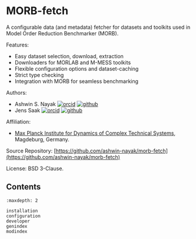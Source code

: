 # MORB-fetch

A configurable data (and metadata) fetcher for datasets and toolkits used in Model Order Reduction Benchmarker (MORB).

Features:
- Easy dataset selection, download, extraction
- Downloaders for MORLAB and M-MESS toolkits
- Flexible configuration options and dataset-caching
- Strict type checking
- Integration with MORB for seamless benchmarking

Authors:
- Ashwin S. Nayak
  [![orcid](https://img.shields.io/badge/%20-orcid-black?logo=orcid&style=plastic)](https://orcid.org/0000-0002-9855-2377)
  [![github](https://img.shields.io/badge/%20-github-black?logo=github&style=plastic)](https://github.com/ashwin-nayak)
- Jens Saak
  [![orcid](https://img.shields.io/badge/%20-orcid-black?logo=orcid&style=plastic)](https://orcid.org/0000-0001-5567-9637)
  [![github](https://img.shields.io/badge/%20-github-black?logo=github&style=plastic)](https://github.com/drittelhacker)

Affiliation:
- [Max Planck Institute for Dynamics of Complex Technical Systems](https://www.mpi-magdeburg.mpg.de), Magdeburg, Germany.

Source Repository: [https://github.com/ashwin-nayak/morb-fetch](https://github.com/ashwin-nayak/morb-fetch)

License: BSD 3-Clause.

## Contents
```{toctree}
:maxdepth: 2

installation
configuration
developer
genindex
modindex
```
